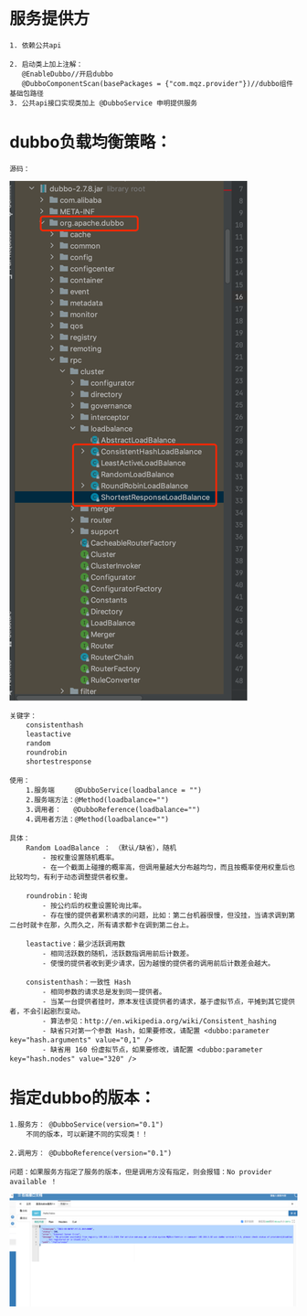# 服务提供方

    1. 依赖公共api

    2. 启动类上加上注解：
       @EnableDubbo//开启dubbo
       @DubboComponentScan(basePackages = {"com.mqz.provider"})//dubbo组件基础包路径
    3. 公共api接口实现类加上 @DubboService 申明提供服务





# dubbo负载均衡策略：
    源码：
![dubbo负载均衡1](../z-images/dubbo负载均衡1.png)

    关键字：
        consistenthash
        leastactive
        random
        roundrobin
        shortestresponse

    使用： 
        1.服务端     @DubboService(loadbalance = "")
        2.服务端方法：@Method(loadbalance="")
        3.调用者：   @DubboReference(loadbalance="")  
        4.调用者方法：@Method(loadbalance="")

    具体：
        Random LoadBalance ： （默认/缺省），随机
            - 按权重设置随机概率。
            - 在一个截面上碰撞的概率高，但调用量越大分布越均匀，而且按概率使用权重后也比较均匀，有利于动态调整提供者权重。

        roundrobin：轮询
            - 按公约后的权重设置轮询比率。
            - 存在慢的提供者累积请求的问题，比如：第二台机器很慢，但没挂，当请求调到第二台时就卡在那，久而久之，所有请求都卡在调到第二台上。

        leastactive：最少活跃调用数
            - 相同活跃数的随机，活跃数指调用前后计数差。
            - 使慢的提供者收到更少请求，因为越慢的提供者的调用前后计数差会越大。

        consistenthash：一致性 Hash
            - 相同参数的请求总是发到同一提供者。
            - 当某一台提供者挂时，原本发往该提供者的请求，基于虚拟节点，平摊到其它提供者，不会引起剧烈变动。
            - 算法参见：http://en.wikipedia.org/wiki/Consistent_hashing
            - 缺省只对第一个参数 Hash，如果要修改，请配置 <dubbo:parameter key="hash.arguments" value="0,1" />
            - 缺省用 160 份虚拟节点，如果要修改，请配置 <dubbo:parameter key="hash.nodes" value="320" />


# 指定dubbo的版本：

    1.服务方： @DubboService(version="0.1")
        不同的版本，可以新建不同的实现类！！
    
    2.调用方： @DubboReference(version="0.1")

    问题：如果服务方指定了服务的版本，但是调用方没有指定，则会报错：No provider available ！
![dubbo调用未指定版本](../z-images/dubbo指定服务版本.png)
